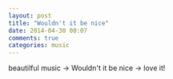```yaml
---
layout: post
title: "Wouldn't it be nice"
date: 2014-04-30 00:07
comments: true
categories: music
---
```



beautilful music -> Wouldn't it be nice -> love it!


